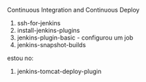Continuous Integration and Continuous Deploy

1. ssh-for-jenkins
1. install-jenkins-plugins
1. jenkins-plugin-basic  - configurou um job
1. jenkins-snapshot-builds


estou no:
1. jenkins-tomcat-deploy-plugin
